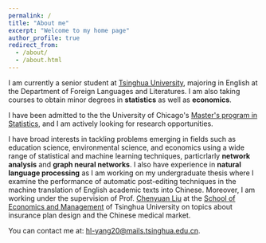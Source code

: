 ```yaml
---
permalink: /
title: "About me"
excerpt: "Welcome to my home page"
author_profile: true
redirect_from: 
  - /about/
  - /about.html
---
```


I am currently a senior student at [Tsinghua University](https://www.tsinghua.edu.cn/en/), majoring in English at the Department of Foreign Languages and Literatures. I am also taking courses to obtain minor degrees in __statistics__ as well as __economics__.

I have been admitted to the the University of Chicago's [Master's program in Statistics](https://stat.uchicago.edu/admissions/about-ms/), and I am actively looking for research opportunities.

I have broad interests in tackling problems emerging in fields such as education science, environmental science, and economics using a wide range of statistical and machine learning techniques, particrlarly __network analysis__ and __graph neural networks__. I also have experience in __natural language processing__ as I am working on my undergraduate thesis where I examine the performance of automatic post-editing techniques in the machine translation of English academic texts into Chinese. Moreover, I am working under the supervision of Prof. [Chenyuan Liu](https://www.sem.tsinghua.edu.cn/en/info/1233/6979.htm) at the [School of Economics and Management](https://www.sem.tsinghua.edu.cn/en/) of Tsinghua University on topics about insurance plan design and the Chinese medical market.

You can contact me at: hl-yang20@mails.tsinghua.edu.cn.

